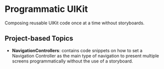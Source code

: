 # Programmatic UIKit

Composing reusable UIKit code once at a time without storyboards.

## Project-based Topics

- **NavigationControllers**: contains code snippets on how to set a Navigation Controller as the main type of navigation to present multiple screens programmatically without the use of a storyboard.